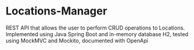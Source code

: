 # Locations-Manager
REST API that allows the user to perform CRUD operations to Locations. Implemented using Java Spring Boot and in-memory database H2, tested using MockMVC and Mockito, documented with OpenApi

